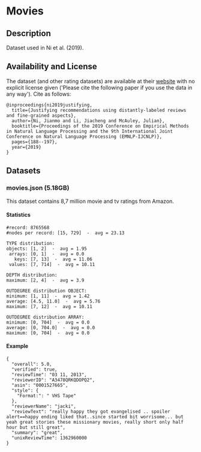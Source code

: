 # Movies

## Description
Dataset used in Ni et al. (2019).

## Availability and License

The dataset (and other rating datasets) are available at their [website](https://nijianmo.github.io/amazon/index.html) with no explicit license given ('Please cite the following paper if you use the data in any way'). Cite as follows:

```
@inproceedings{ni2019justifying,
  title={Justifying recommendations using distantly-labeled reviews and fine-grained aspects},
  author={Ni, Jianmo and Li, Jiacheng and McAuley, Julian},
  booktitle={Proceedings of the 2019 Conference on Empirical Methods in Natural Language Processing and the 9th International Joint Conference on Natural Language Processing (EMNLP-IJCNLP)},
  pages={188--197},
  year={2019}
}
```

## Datasets

### movies.json (5.18GB)
This dataset contains 8,7 million movie and tv ratings from Amazon.

#### Statistics
```
#record: 8765568
#nodes per record: [15, 729]  -  avg = 23.13

TYPE distribution:
objects: [1, 2]  -  avg = 1.95
 arrays: [0, 1]  -  avg = 0.0
   keys: [7, 13]  -  avg = 11.06
 values: [7, 714]  -  avg = 10.11

DEPTH distribution:
maximum: [2, 4]  -  avg = 3.9

OUTDEGREE distribution OBJECT:
minimum: [1, 11]  -  avg = 1.42
average: [4.5, 11.0]  -  avg = 5.76
maximum: [7, 12]  -  avg = 10.11

OUTDEGREE distribution ARRAY:
minimum: [0, 704]  -  avg = 0.0
average: [0, 704.0]  -  avg = 0.0
maximum: [0, 704]  -  avg = 0.0
```

#### Example
```
{
  "overall": 5.0,
  "verified": true,
  "reviewTime": "03 11, 2013",
  "reviewerID": "A3478QRKQDOPQ2",
  "asin": "0001527665",
  "style": {
    "Format:": " VHS Tape"
  },
  "reviewerName": "jacki",
  "reviewText": "really happy they got evangelised .. spoiler alert==happy ending liked that..since started bit worrisome... but yeah great stories these missionary movies, really short only half hour but still great",
  "summary": "great",
  "unixReviewTime": 1362960000
}
```
